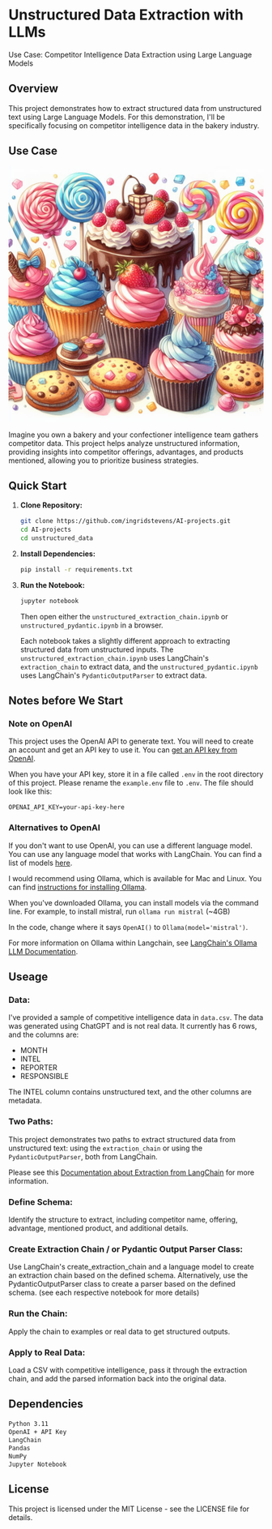 # Unstructured Data Extraction with LLMs
Use Case: Competitor Intelligence Data Extraction using Large Language Models

## Overview

This project demonstrates how to extract structured data from unstructured text using Large Language Models. For this demonstration, I'll be specifically focusing on competitor intelligence data in the bakery industry.

## Use Case

![baked_goods](img/sweets.jpeg)

Imagine you own a bakery and your confectioner intelligence team gathers competitor data. This project helps analyze unstructured information, providing insights into competitor offerings, advantages, and products mentioned, allowing you to prioritize business strategies.

## Quick Start

1. **Clone Repository:**
   ```bash
   git clone https://github.com/ingridstevens/AI-projects.git
   cd AI-projects
   cd unstructured_data
   ```
2. **Install Dependencies:**
   ```bash
   pip install -r requirements.txt

3. **Run the Notebook:**
   ```bash
   jupyter notebook
   ```
   Then open either the `unstructured_extraction_chain.ipynb` or `unstructured_pydantic.ipynb` in a browser.

   Each notebook takes a slightly different approach to extracting structured data from unstructured inputs. The `unstructured_extraction_chain.ipynb` uses LangChain's `extraction_chain` to extract data, and the `unstructured_pydantic.ipynb` uses LangChain's `PydanticOutputParser` to extract data.


## Notes before We Start

### Note on OpenAI
This project uses the OpenAI API to generate text. You will need to create an account and get an API key to use it. You can [get an API key from OpenAI](https://platform.openai.com/api-keys). 

When you have your API key, store it in a file called `.env` in the root directory of this project. Please rename the `example.env` file to `.env`. The file should look like this:
```
OPENAI_API_KEY=your-api-key-here
```

### Alternatives to OpenAI
If you don't want to use OpenAI, you can use a different language model. You can use any language model that works with LangChain. You can find a list of models [here](https://python.langchain.com/docs/models).

I would recommend using Ollama, which is available for Mac and Linux. You can find [instructions for installing Ollama](https://ollama.ai).

When you've downloaded Ollama, you can install models via the command line. For example, to install mistral, run `ollama run mistral` (~4GB)

In the code, change where it says `OpenAI()` to `Ollama(model='mistral')`.

For more information on Ollama within Langchain, see [LangChain's Ollama LLM Documentation](https://python.langchain.com/docs/integrations/llms/ollama).

## Useage

### Data: 
I've provided a sample of competitive intelligence data in `data.csv`. The data was generated using ChatGPT and is not real data.
It currently has 6 rows, and the columns are:
* MONTH
* INTEL
* REPORTER
* RESPONSIBLE

The INTEL column contains unstructured text, and the other columns are metadata.

### Two Paths:
This project demonstrates two paths to extract structured data from unstructured text: using the `extraction_chain` or using the `PydanticOutputParser`, both from LangChain.

Please see this [Documentation about Extraction from LangChain](https://python.langchain.com/docs/use_cases/extraction) for more information.

### Define Schema:
Identify the structure to extract, including competitor name, offering, advantage, mentioned product, and additional details.

### Create Extraction Chain / or Pydantic Output Parser Class:
Use LangChain's create_extraction_chain and a language model to create an extraction chain based on the defined schema.
Alternatively, use the PydanticOutputParser class to create a parser based on the defined schema. (see each respective notebook for more details)

### Run the Chain:
Apply the chain to examples or real data to get structured outputs.

### Apply to Real Data:
Load a CSV with competitive intelligence, pass it through the extraction chain, and add the parsed information back into the original data.

## Dependencies
```
Python 3.11
OpenAI + API Key
LangChain
Pandas
NumPy
Jupyter Notebook
```

## License
This project is licensed under the MIT License - see the LICENSE file for details.
